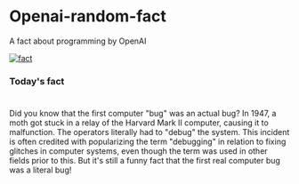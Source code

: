 
# Openai-random-fact
 A fact about programming by OpenAI

[![fact](https://github.com/MarioVidoni/openai-daily-fact/actions/workflows/main.yml/badge.svg)](https://github.com/MarioVidoni/openai-daily-fact/actions/workflows/main.yml)

### Today's fact
# 
Did you know that the first computer "bug" was an actual bug? In 1947, a moth got stuck in a relay of the Harvard Mark II computer, causing it to malfunction. The operators literally had to "debug" the system. This incident is often credited with popularizing the term "debugging" in relation to fixing glitches in computer systems, even though the term was used in other fields prior to this. But it's still a funny fact that the first real computer bug was a literal bug!